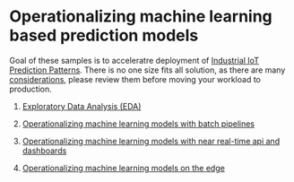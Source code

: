 # Operationalizing machine learning based prediction models

Goal of these samples is to acceleratre deployment of [Industrial IoT Prediction Patterns](TODO). There is no one size fits all solution, as there are many [considerations](TODO), please review them before moving your workload to production.



1. [Exploratory Data Analysis (EDA)](../5_ExplorationDataAnalysis/README.md)

1. [Operationalizing machine learning models with batch pipelines](./OperationalizeBatch.md)
1. [Operationalizing machine learning models with near real-time api and dashboards](./OperationalizeNearRealTime.md)
1. [Operationalizing machine learning models on the edge](./OperationalizeEdge.md)
